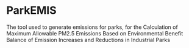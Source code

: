 # ParkEMIS
The tool used to generate emissions for parks, for the Calculation of Maximum Allowable PM2.5 Emissions Based on Environmental Benefit Balance of Emission Increases and Reductions in Industrial Parks
